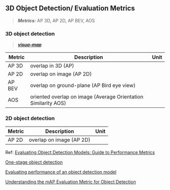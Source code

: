 ## 3D Object Detection/ Evaluation Metrics

> **_Metrics:_**  AP 3D, AP 2D, AP BEV, AOS

### 3D object detection
>**_[visua-map](https://github.com/Cartucho/mAP)_**

| Metric | Description | Unit |
| -- | -- | :--: |
| AP 3D | overlap in 3D (AP) | |
| AP 2D | overlap on image (AP 2D) | |
| AP BEV | overlap on ground-plane (AP Bird eye view)| |
| AOS | oriented overlap on image (Average Orientation Similarity AOS) | |

### 2D object detection

| Metric | Description | Unit |
| :-- | -- | :--: |
| AP 2D | overlap on image (AP 2D) | |

Ref: [Evaluating Object Detection Models: Guide to Performance Metrics](https://manalelaidouni.github.io/manalelaidouni.github.io/Evaluating-Object-Detection-Models-Guide-to-Performance-Metrics.html)

[One-stage object detection](https://machinethink.net/blog/object-detection/)

[Evaluating performance of an object detection model](https://towardsdatascience.com/evaluating-performance-of-an-object-detection-model-137a349c517b)

[Understanding the mAP Evaluation Metric for Object Detection](https://medium.com/@timothycarlen/understanding-the-map-evaluation-metric-for-object-detection-a07fe6962cf3)

